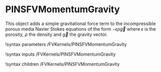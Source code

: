 # PINSFVMomentumGravity

This object adds a simple gravitational force term to the incompressible porous media Navier
Stokes equations of the form $-\epsilon \rho \vec{g}$ where $\epsilon$ is the porosity, $\rho$ the density and
$\vec{g}$ the gravity vector.

!syntax parameters /FVKernels/PINSFVMomentumGravity

!syntax inputs /FVKernels/PINSFVMomentumGravity

!syntax children /FVKernels/PINSFVMomentumGravity

